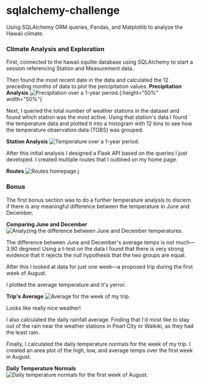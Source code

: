 # sqlalchemy-challenge
Using SQLAlchemy ORM queries, Pandas, and Matplotlib to analyze the Hawaii climate.

### Climate Analysis and Exploration
First, connected to the hawaii.squlite database using SQLAlchemy to start a session referencing Station and Measurement data.

Then found the most recent date in the data and calculated the 12 preceding months of data to plot the percipitation values.
**Precipitation Analysis**
![Precipitation over a 1-year period.](https://github.com/KristaJoy/sqlalchemy-challenge/blob/main/Images/yearofrain.png){:height="50%" width="50%"}

Next, I queried the total number of weather stations in the dataset and found which station was the most active. Using that station's data I found the temperature data and plotted it into a histogram with 12 bins to see how the temperature observation data (TOBS) was grouped.

**Station Analysis**
![Temperature over a 1-year period.](https://github.com/KristaJoy/sqlalchemy-challenge/blob/main/Images/temp_frequency.png)

After this initial analysis I designed a Flask API based on the queries I just developed. I created multiple routes that I outlined on my home page.

**Routes**
![Routes homepage.](https://github.com/KristaJoy/sqlalchemy-challenge/blob/main/Images/flask_homepage.png)j

### Bonus
The first bonus section was to do a further temperature analysis to discern if there is any meaningful difference between the temperature in June and December.

**Comparing June and December**
![Analyzing the difference between June and December temperatures.](https://github.com/KristaJoy/sqlalchemy-challenge/blob/main/Images/comparing_junedec.png)

The difference between June and December's average temps is not much—3.90 degrees! Using a t-test on the data I found that there is very strong evidence that it rejects the null hypothesis that the two groups are equal.

After this I looked at data for just one week—a proposed trip during the first week of August.

I plotted the average temperature and it's yerror.

**Trip's Average**
![Average for the week of my trip.](https://github.com/KristaJoy/sqlalchemy-challenge/blob/main/Images/trip_avgplot.png)

Looks like really nice weather!

I also calculated the daily rainfall average. Finding that I'd most like to stay out of the rain near the weather stations in Pearl City or Waikiki, as they had the least rain.

Finally, I calculated the daily temperature normals for the week of my trip. I created an area plot of the high, low, and average temps over the first week in August.

**Daily Temperature Normals**
![Daily temperature normals for the first week of August.](https://github.com/KristaJoy/sqlalchemy-challenge/blob/main/Images/trip_areaplot.png)

